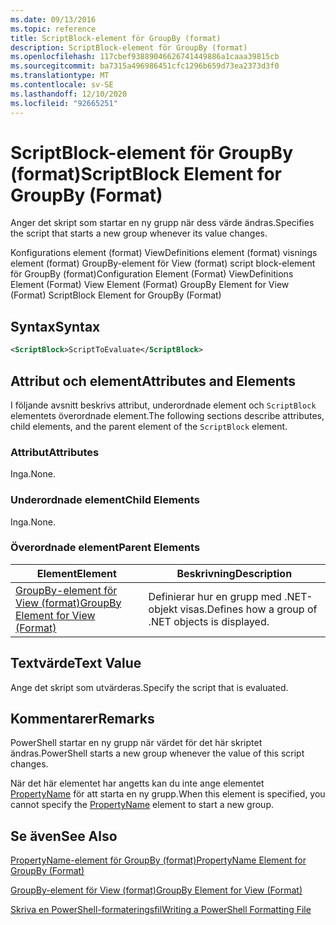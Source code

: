 ```yaml
---
ms.date: 09/13/2016
ms.topic: reference
title: ScriptBlock-element för GroupBy (format)
description: ScriptBlock-element för GroupBy (format)
ms.openlocfilehash: 117cbef93889046626741449886a1caaa39815cb
ms.sourcegitcommit: ba7315a496986451cfc1296b659d73ea2373d3f0
ms.translationtype: MT
ms.contentlocale: sv-SE
ms.lasthandoff: 12/10/2020
ms.locfileid: "92665251"
---
```

# <a name="scriptblock-element-for-groupby-format"></a><span data-ttu-id="98705-103">ScriptBlock-element för GroupBy (format)</span><span class="sxs-lookup"><span data-stu-id="98705-103">ScriptBlock Element for GroupBy (Format)</span></span>

<span data-ttu-id="98705-104">Anger det skript som startar en ny grupp när dess värde ändras.</span><span class="sxs-lookup"><span data-stu-id="98705-104">Specifies the script that starts a new group whenever its value changes.</span></span>

<span data-ttu-id="98705-105">Konfigurations element (format) ViewDefinitions element (format) visnings element (format) GroupBy-element för View (format) script block-element för GroupBy (format)</span><span class="sxs-lookup"><span data-stu-id="98705-105">Configuration Element (Format) ViewDefinitions Element (Format) View Element (Format) GroupBy Element for View (Format) ScriptBlock Element for GroupBy (Format)</span></span>

## <a name="syntax"></a><span data-ttu-id="98705-106">Syntax</span><span class="sxs-lookup"><span data-stu-id="98705-106">Syntax</span></span>

```xml
<ScriptBlock>ScriptToEvaluate</ScriptBlock>
```

## <a name="attributes-and-elements"></a><span data-ttu-id="98705-107">Attribut och element</span><span class="sxs-lookup"><span data-stu-id="98705-107">Attributes and Elements</span></span>

<span data-ttu-id="98705-108">I följande avsnitt beskrivs attribut, underordnade element och `ScriptBlock` elementets överordnade element.</span><span class="sxs-lookup"><span data-stu-id="98705-108">The following sections describe attributes, child elements, and the parent element of the `ScriptBlock` element.</span></span>

### <a name="attributes"></a><span data-ttu-id="98705-109">Attribut</span><span class="sxs-lookup"><span data-stu-id="98705-109">Attributes</span></span>

<span data-ttu-id="98705-110">Inga.</span><span class="sxs-lookup"><span data-stu-id="98705-110">None.</span></span>

### <a name="child-elements"></a><span data-ttu-id="98705-111">Underordnade element</span><span class="sxs-lookup"><span data-stu-id="98705-111">Child Elements</span></span>

<span data-ttu-id="98705-112">Inga.</span><span class="sxs-lookup"><span data-stu-id="98705-112">None.</span></span>

### <a name="parent-elements"></a><span data-ttu-id="98705-113">Överordnade element</span><span class="sxs-lookup"><span data-stu-id="98705-113">Parent Elements</span></span>

|<span data-ttu-id="98705-114">Element</span><span class="sxs-lookup"><span data-stu-id="98705-114">Element</span></span>|<span data-ttu-id="98705-115">Beskrivning</span><span class="sxs-lookup"><span data-stu-id="98705-115">Description</span></span>|
|-------------|-----------------|
|[<span data-ttu-id="98705-116">GroupBy-element för View (format)</span><span class="sxs-lookup"><span data-stu-id="98705-116">GroupBy Element for View (Format)</span></span>](./groupby-element-for-view-format.md)|<span data-ttu-id="98705-117">Definierar hur en grupp med .NET-objekt visas.</span><span class="sxs-lookup"><span data-stu-id="98705-117">Defines how a group of .NET objects is displayed.</span></span>|

## <a name="text-value"></a><span data-ttu-id="98705-118">Textvärde</span><span class="sxs-lookup"><span data-stu-id="98705-118">Text Value</span></span>

<span data-ttu-id="98705-119">Ange det skript som utvärderas.</span><span class="sxs-lookup"><span data-stu-id="98705-119">Specify the script that is evaluated.</span></span>

## <a name="remarks"></a><span data-ttu-id="98705-120">Kommentarer</span><span class="sxs-lookup"><span data-stu-id="98705-120">Remarks</span></span>

<span data-ttu-id="98705-121">PowerShell startar en ny grupp när värdet för det här skriptet ändras.</span><span class="sxs-lookup"><span data-stu-id="98705-121">PowerShell starts a new group whenever the value of this script changes.</span></span>

<span data-ttu-id="98705-122">När det här elementet har angetts kan du inte ange elementet [PropertyName](propertyname-element-for-groupby-format.md) för att starta en ny grupp.</span><span class="sxs-lookup"><span data-stu-id="98705-122">When this element is specified, you cannot specify the [PropertyName](propertyname-element-for-groupby-format.md) element to start a new group.</span></span>

## <a name="see-also"></a><span data-ttu-id="98705-123">Se även</span><span class="sxs-lookup"><span data-stu-id="98705-123">See Also</span></span>

[<span data-ttu-id="98705-124">PropertyName-element för GroupBy (format)</span><span class="sxs-lookup"><span data-stu-id="98705-124">PropertyName Element for GroupBy (Format)</span></span>](propertyname-element-for-groupby-format.md)

[<span data-ttu-id="98705-125">GroupBy-element för View (format)</span><span class="sxs-lookup"><span data-stu-id="98705-125">GroupBy Element for View (Format)</span></span>](groupby-element-for-view-format.md)

[<span data-ttu-id="98705-126">Skriva en PowerShell-formateringsfil</span><span class="sxs-lookup"><span data-stu-id="98705-126">Writing a PowerShell Formatting File</span></span>](writing-a-powershell-formatting-file.md)
